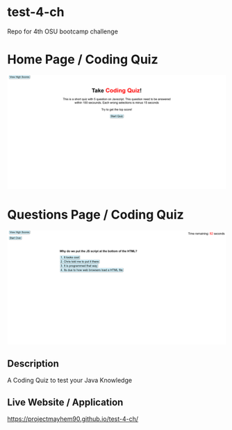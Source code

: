 # test-4-ch
Repo for 4th OSU bootcamp challenge 

# Home Page / Coding Quiz

![Webpage ](./assets/Images/Test%20Pic%201.png)

# Questions Page / Coding Quiz

![Webpage ](./assets/Images/Test%20Pic%202.png)

## Description 

A Coding Quiz to test your Java Knowledge



## Live Website / Application 
https://projectmayhem90.github.io/test-4-ch/